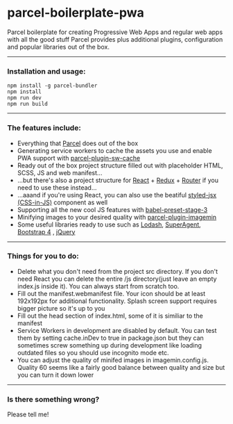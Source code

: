 # parcel-boilerplate-pwa
Parcel boilerplate for creating Progressive Web Apps and regular web apps with all the good stuff Parcel provides plus additional plugins, configuration and popular libraries out of the box.

* * *

### Installation and usage:

`npm install -g parcel-bundler`  
`npm install`  
`npm run dev`  
`npm run build`  


* * *

### The features include:

*   Everything that [Parcel](https://github.com/parcel-bundler/parcel) does out of the box
*   Generating service workers to cache the assets you use and enable PWA support with [parcel-plugin-sw-cache](https://github.com/mischnic/parcel-plugin-sw-cache)
*   Ready out of the box project structure filled out with placeholder HTML, SCSS, JS and web manifest...
*   ...but there's also a project structure for [React](https://github.com/facebook/react) \+ [Redux](https://github.com/reactjs/react-redux) \+ [Router](https://github.com/ReactTraining/react-router) if you need to use these instead...
*   ...aaand if you're using React, you can also use the beatiful [styled-jsx (CSS-in-JS)](https://github.com/zeit/styled-jsx) component as well
*   Supporting all the new cool JS features with [babel-preset-stage-3](https://www.npmjs.com/package/babel-preset-stage-3)
*   Minifying images to your desired quality with [parcel-plugin-imagemin](https://github.com/DeMoorJasper/parcel-plugin-imagemin)
*   Some useful libraries ready to use such as [Lodash](https://github.com/lodash/lodash), [SuperAgent](https://github.com/visionmedia/superagent), [Bootstrap 4](https://github.com/twbs/bootstrap) , [jQuery](https://github.com/jquery/jquery)

* * *

### Things for you to do:

*   Delete what you don't need from the project src directory. If you don't need React you can delete the entire /js directory(just leave an empty index.js inside it). You can always start from scratch too.
*   Fill out the manifest.webmanifest file. Your icon should be at least 192x192px for additional functionality. Splash screen support requires bigger picture so it's up to you
*   Fill out the head section of index.html, some of it is similiar to the manifest
*   Service Workers in development are disabled by default. You can test them by setting cache.inDev to true in package.json but they can sometimes screw something up during development like loading outdated files so you should use incognito mode etc.
*   You can adjust the quality of minifed images in imagemin.config.js. Quality 60 seems like a fairly good balance between quality and size but you can turn it down lower

* * *

### Is there something wrong?

Please tell me!
